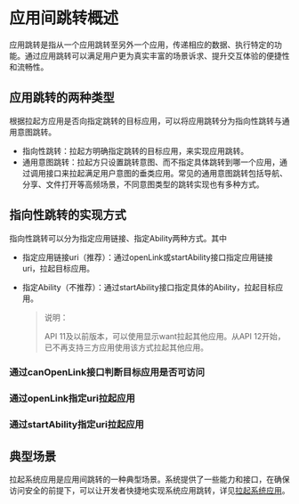 # 应用间跳转概述

应用跳转是指从一个应用跳转至另外一个应用，传递相应的数据、执行特定的功能。通过应用跳转可以满足用户更为真实丰富的场景诉求、提升交互体验的便捷性和流畅性。


## 应用跳转的两种类型

根据拉起方应用是否向指定跳转的目标应用，可以将应用跳转分为指向性跳转与通用意图跳转。

- 指向性跳转：拉起方明确指定跳转的目标应用，来实现应用跳转。
- 通用意图跳转：拉起方只设置跳转意图、而不指定具体跳转到哪一个应用，通过调用接口来拉起满足用户意图的垂类应用。常见的通用意图跳转包括导航、分享、文件打开等高频场景，不同意图类型的跳转实现也有多种方式。

## 指向性跳转的实现方式

指向性跳转可以分为指定应用链接、指定Ability两种方式。其中

- 指定应用链接uri（推荐）：通过openLink或startAbility接口指定应用链接uri，拉起目标应用。

- 指定Ability（不推荐）：通过startAbility接口指定具体的Ability，拉起目标应用。

  > 说明：
  >
  > API 11及以前版本，可以使用显示want拉起其他应用。从API 12开始，已不再支持三方应用使用该方式拉起其他应用。

### 通过canOpenLink接口判断目标应用是否可访问


### 通过openLink指定uri拉起应用


### 通过startAbility指定uri拉起应用



## 典型场景

拉起系统应用是应用间跳转的一种典型场景。系统提供了一些能力和接口，在确保访问安全的前提下，可以让开发者快捷地实现系统应用跳转，详见[拉起系统应用](system-app-startup.md)。

